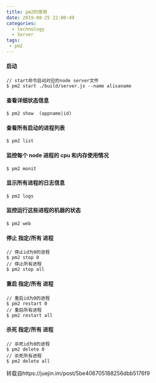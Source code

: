 ```yaml
---
title: pm2的使用
date: 2019-08-25 22:00:49
categories:
  - technology
  - Server
tags:
 - pm2
---
```

#### 启动
```
// start命令启动对应的node server文件
$ pm2 start ./build/server.js --name alisaname

```
#### 查看详细状态信息
```
$ pm2 show  (appname|id)
```
#### 查看所有启动的进程列表
```
$ pm2 list
```
#### 监控每个 node 进程的 cpu 和内存使用情况
```
$ pm2 monit
```
#### 显示所有进程的日志信息
```
$ pm2 logs
```
#### 监控运行这些进程的机器的状态
```
$ pm2 web
```
#### 停止 指定/所有 进程
```
// 停止id为0的进程
$ pm2 stop 0
// 停止所有进程
$ pm2 stop all

```
#### 重启 指定/所有 进程
```
// 重启id为0的进程
$ pm2 restart 0
// 重启所有进程
$ pm2 restart all
```
#### 杀死 指定/所有 进程
```
// 杀死id为0的进程
$ pm2 delete 0
// 杀死所有进程
$ pm2 delete all
```

转载自https://juejin.im/post/5be406705188256dbb5176f9
